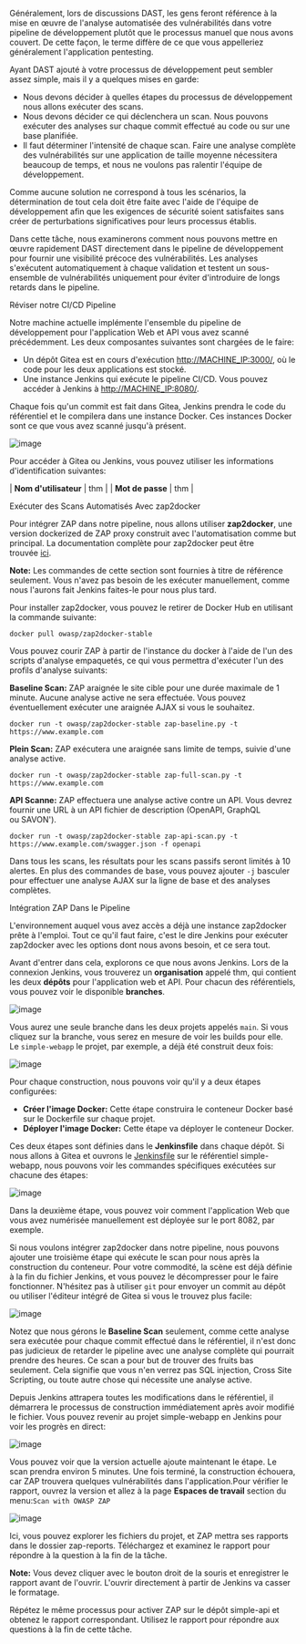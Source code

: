 Généralement, lors de discussions DAST, les gens feront référence à la mise en œuvre de l'analyse automatisée des vulnérabilités dans votre pipeline de développement plutôt que le processus manuel que nous avons couvert. De cette façon, le terme diffère de ce que vous appelleriez généralement l'application pentesting.

Ayant DAST ajouté à votre processus de développement peut sembler assez simple, mais il y a quelques mises en garde:

-   Nous devons décider à quelles étapes du processus de développement nous allons exécuter des scans.
-   Nous devons décider ce qui déclenchera un scan. Nous pouvons exécuter des analyses sur chaque commit effectué au code ou sur une base planifiée.
-   Il faut déterminer l'intensité de chaque scan. Faire une analyse complète des vulnérabilités sur une application de taille moyenne nécessitera beaucoup de temps, et nous ne voulons pas ralentir l'équipe de développement.

Comme aucune solution ne correspond à tous les scénarios, la détermination de tout cela doit être faite avec l'aide de l'équipe de développement afin que les exigences de sécurité soient satisfaites sans créer de perturbations significatives pour leurs processus établis.

Dans cette tâche, nous examinerons comment nous pouvons mettre en œuvre rapidement DAST directement dans le pipeline de développement pour fournir une visibilité précoce des vulnérabilités. Les analyses s'exécutent automatiquement à chaque validation et testent un sous-ensemble de vulnérabilités uniquement pour éviter d'introduire de longs retards dans le pipeline.

Réviser notre CI/CD Pipeline

Notre machine actuelle implémente l'ensemble du pipeline de développement pour l'application Web et API vous avez scanné précédemment. Les deux composantes suivantes sont chargées de le faire:

-   Un dépôt Gitea est en cours d'exécution [http://MACHINE_IP:3000/](http://machine_ip:3000/), où le code pour les deux applications est stocké.
-   Une instance Jenkins qui exécute le pipeline CI/CD. Vous pouvez accéder à Jenkins à [http://MACHINE_IP:8080/](http://machine_ip:8080/).

Chaque fois qu'un commit est fait dans Gitea, Jenkins prendra le code du référentiel et le compilera dans une instance Docker. Ces instances Docker sont ce que vous avez scanné jusqu'à présent. 

![image](https://github.com/user-attachments/assets/28c4e720-f22c-4663-8704-ecd15f0efe81)

Pour accéder à Gitea ou Jenkins, vous pouvez utiliser les informations d'identification suivantes:


| **Nom d'utilisateur** | thm |
| **Mot de passe** | thm |

Exécuter des Scans Automatisés Avec zap2docker

Pour intégrer ZAP dans notre pipeline, nous allons utiliser **zap2docker**, une version dockerized de ZAP proxy construit avec l'automatisation comme but principal. La documentation complète pour zap2docker peut être trouvée [ici](https://www.zaproxy.org/docs/docker/).

**Note:** Les commandes de cette section sont fournies à titre de référence seulement. Vous n'avez pas besoin de les exécuter manuellement, comme nous l'aurons fait Jenkins faites-le pour nous plus tard.

Pour installer zap2docker, vous pouvez le retirer de Docker Hub en utilisant la commande suivante:

```
docker pull owasp/zap2docker-stable
```

Vous pouvez courir ZAP à partir de l'instance du docker à l'aide de l'un des scripts d'analyse empaquetés, ce qui vous permettra d'exécuter l'un des profils d'analyse suivants:

**Baseline Scan:** ZAP araignée le site cible pour une durée maximale de 1 minute. Aucune analyse active ne sera effectuée. Vous pouvez éventuellement exécuter une araignée AJAX si vous le souhaitez.

```
docker run -t owasp/zap2docker-stable zap-baseline.py -t https://www.example.com
```

**Plein Scan:** ZAP exécutera une araignée sans limite de temps, suivie d'une analyse active.

```
docker run -t owasp/zap2docker-stable zap-full-scan.py -t https://www.example.com
```

**API Scanne:** ZAP effectuera une analyse active contre un API. Vous devrez fournir une URL à un API fichier de description (OpenAPI, GraphQL ou SAVON').

```
docker run -t owasp/zap2docker-stable zap-api-scan.py -t https://www.example.com/swagger.json -f openapi
```

Dans tous les scans, les résultats pour les scans passifs seront limités à 10 alertes. En plus des commandes de base, vous pouvez ajouter `-j` basculer pour effectuer une analyse AJAX sur la ligne de base et des analyses complètes.

Intégration ZAP Dans le Pipeline

L'environnement auquel vous avez accès a déjà une instance zap2docker prête à l'emploi. Tout ce qu'il faut faire, c'est le dire Jenkins pour exécuter zap2docker avec les options dont nous avons besoin, et ce sera tout.

Avant d'entrer dans cela, explorons ce que nous avons Jenkins. Lors de la connexion Jenkins, vous trouverez un **organisation** appelé thm, qui contient les deux **dépôts** pour l'application web et API. Pour chacun des référentiels, vous pouvez voir le disponible **branches**. 

![image](https://github.com/user-attachments/assets/ac445d3d-af3b-40e9-bb08-7123882b1f9b)

Vous aurez une seule branche dans les deux projets appelés `main`. Si vous cliquez sur la branche, vous serez en mesure de voir les builds pour elle. Le `simple-webapp` le projet, par exemple, a déjà été construit deux fois:

![image](https://github.com/user-attachments/assets/ccfbcce4-77f8-4844-b7f6-e9b46a998880)

Pour chaque construction, nous pouvons voir qu'il y a deux étapes configurées:

-   **Créer l'image Docker:** Cette étape construira le conteneur Docker basé sur le Dockerfile sur chaque projet.
-   **Déployer l'image Docker:** Cette étape va déployer le conteneur Docker.

Ces deux étapes sont définies dans le **Jenkinsfile** dans chaque dépôt. Si nous allons à Gitea et ouvrons le [Jenkinsfile](http://machine_ip:3000/thm/simple-webapp/src/branch/main/Jenkinsfile) sur le référentiel simple-webapp, nous pouvons voir les commandes spécifiques exécutées sur chacune des étapes:

![image](https://github.com/user-attachments/assets/3440718b-6bf3-455e-a9ac-5266ad6cccc7)

Dans la deuxième étape, vous pouvez voir comment l'application Web que vous avez numérisée manuellement est déployée sur le port 8082, par exemple.

Si nous voulons intégrer zap2docker dans notre pipeline, nous pouvons ajouter une troisième étape qui exécute le scan pour nous après la construction du conteneur. Pour votre commodité, la scène est déjà définie à la fin du fichier Jenkins, et vous pouvez le décompresser pour le faire fonctionner. N'hésitez pas à utiliser `git` pour envoyer un commit au dépôt ou utiliser l'éditeur intégré de Gitea si vous le trouvez plus facile:

![image](https://github.com/user-attachments/assets/f60d6b31-8e00-4526-8f12-35f614c65bd8)

Notez que nous gérons le **Baseline Scan** seulement, comme cette analyse sera exécutée pour chaque commit effectué dans le référentiel, il n'est donc pas judicieux de retarder le pipeline avec une analyse complète qui pourrait prendre des heures. Ce scan a pour but de trouver des fruits bas seulement. Cela signifie que vous n'en verrez pas SQL injection, Cross Site Scripting, ou toute autre chose qui nécessite une analyse active. 

Depuis Jenkins attrapera toutes les modifications dans le référentiel, il démarrera le processus de construction immédiatement après avoir modifié le fichier. Vous pouvez revenir au projet simple-webapp en Jenkins pour voir les progrès en direct:

![image](https://github.com/user-attachments/assets/c2ab9e55-f82f-449b-95f1-3edee4346cfa)

Vous pouvez voir que la version actuelle ajoute maintenant le étape. Le scan prendra environ 5 minutes. Une fois terminé, la construction échouera, car ZAP trouvera quelques vulnérabilités dans l'application.Pour vérifier le rapport, ouvrez la version et allez à la page **Espaces de travail** section du menu:`Scan with OWASP ZAP`

![image](https://github.com/user-attachments/assets/ee00a0ed-de33-44db-96e7-2d6c108b08ef)

Ici, vous pouvez explorer les fichiers du projet, et ZAP mettra ses rapports dans le dossier zap-reports. Téléchargez et examinez le rapport pour répondre à la question à la fin de la tâche.

**Note:** Vous devez cliquer avec le bouton droit de la souris et enregistrer le rapport avant de l'ouvrir. L'ouvrir directement à partir de Jenkins va casser le formatage.

Répétez le même processus pour activer ZAP sur le dépôt simple-api et obtenez le rapport correspondant. Utilisez le rapport pour répondre aux questions à la fin de cette tâche.
